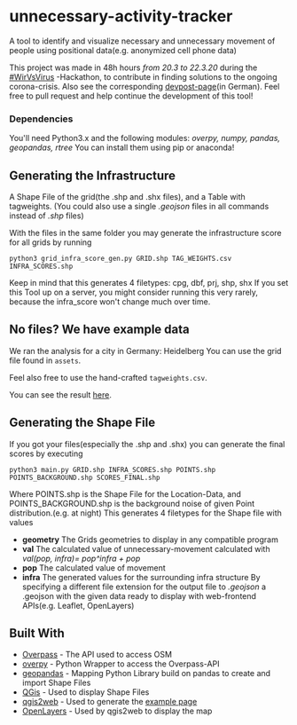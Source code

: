 # unnecessary-activity-tracker

A tool to identify and visualize necessary and unnecessary movement of people using positional data(e.g. anonymized cell phone data)

This project was made in 48h hours _from 20.3 to 22.3.20_ during the [#WirVsVirus](http://www.wirvsvirushackathon.org) -Hackathon, to contribute in finding solutions to the ongoing corona-crisis.
Also see the corresponding [devpost-page](https://devpost.com/software/0045_haustiere_handydaten)(in German).
Feel free to pull request and help continue the development of this tool!

### Dependencies
You'll need Python3.x and the following modules:
_overpy, numpy, pandas, geopandas, rtree_
You can install them using pip or anaconda!

## Generating the Infrastructure
A Shape File of the grid(the .shp and .shx files), and a Table with tagweights.
(You could also use a single _.geojson_ files in all commands instead of _.shp_ files)

With the files in the same folder you may generate the infrastructure score for all grids by running
```
python3 grid_infra_score_gen.py GRID.shp TAG_WEIGHTS.csv INFRA_SCORES.shp
```
Keep in mind that this generates 4 filetypes: cpg, dbf, prj, shp, shx
If you set this Tool up on a server, you might consider running this very rarely, because the infra_score won't change much over time.

## No files? We have example data
We ran the analysis for a city in Germany: Heidelberg
You can use the grid file found in `assets`.

Feel also free to use the hand-crafted `tagweights.csv`.

You can see the result [here](http://wirvsvirus.lpk-server.de/).


## Generating the Shape File
If you got your files(especially the .shp and .shx) you can generate the final scores by executing
```
python3 main.py GRID.shp INFRA_SCORES.shp POINTS.shp POINTS_BACKGROUND.shp SCORES_FINAL.shp
```
Where POINTS.shp is the Shape File for the Location-Data, and POINTS_BACKGROUND.shp is the background noise of given Point distribution.(e.g. at night)
This generates 4 filetypes for the Shape file with values 
* **geometry** The Grids geometries to display in any compatible program 
* **val** The calculated value of unnecessary-movement calculated with _val(pop, infra)= pop^infra + pop_
* **pop** The calculated value of movement
* **infra** The generated values for the surrounding infra structure
By specifying a different file extension for the output file to _.geojson_ a .geojson with the given data ready to display with web-frontend APIs(e.g. Leaflet, OpenLayers)
## Built With

* [Overpass](https://github.com/drolbr/Overpass-API) - The API used to access OSM
* [overpy](https://github.com/DinoTools/python-overpy) - Python Wrapper to access the Overpass-API
* [geopandas](https://geopandas.org/) - Mapping Python Library build on pandas to create and import Shape Files
* [QGis](https://www.qgis.org/de/site/index.html) - Used to display Shape Files
* [qgis2web](https://github.com/tomchadwin/qgis2web) - Used to generate the [example page](http://wirvsvirus.lpk-server.de/)
* [OpenLayers](https://openlayers.org/) - Used by qgis2web to display the map
